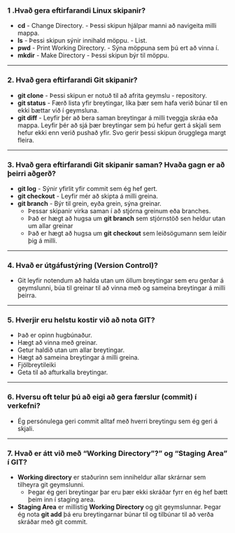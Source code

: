 ### 1 .Hvað gera eftirfarandi Linux skipanir?
* **cd** - Change Directory. - Þessi skipun hjálpar manni að navigeita milli mappa.
* **ls** - Þessi skipun sýnir innihald möppu. - List.
* **pwd** - Print Working Directory. - Sýna möppuna sem þú ert að vinna í.
* **mkdir** - Make Directory - Þessi skipun býr til möppu.

***

### 2. Hvað gera eftirfarandi Git skipanir?
* **git clone**  - Þessi skipun er notuð til að afrita geymslu - repository.
* **git status** - Færð lista yfir breytingar, líka þær sem hafa verið búnar til en
             ekki bættar við í geymsluna.
* **git diff**   - Leyfir þér að bera saman breytingar á milli tveggja skráa eða mappa.
               Leyfir þér að sjá þær breytingar sem þú hefur gert á skjali sem hefur
               ekki enn verið pushað yfir. Svo gerir þessi skipun örugglega margt fleira.     

***

### 3. Hvað gera eftirfarandi Git skipanir saman? Hvaða gagn er að þeirri aðgerð?
* **git log** - Sýnir yfirlit yfir commit sem ég hef gert.
* **git checkout** - Leyfir mér að skipta á milli greina.
* **git branch** - Býr til grein, eyða grein, sýna greinar.
    - Þessar skipanir virka saman í að stjórna greinum eða branches.
    - Það er hægt að hugsa um **git branch** sem stjórnstöð sen heldur utan um allar greinar
    - Það er hægt að hugsa um **git checkout** sem leiðsögumann sem leiðir þig á milli.

***

### 4. Hvað er útgáfustýring (Version Control)?
* Git leyfir notendum að halda utan um öllum breytingar sem eru gerðar á geymslunni, 
  búa til greinar til að vinna með og sameina breytingar á milli þeirra.

***

### 5. Hverjir eru helstu kostir við að nota GIT?
* Það er opinn hugbúnaður.
* Hægt að vinna með greinar.
* Getur haldið utan um allar breytingar.
* Hægt að sameina breytingar á milli greina.
* Fjölbreytileiki
* Geta til að afturkalla breytingar.

***

### 6. Hversu oft telur þú að eigi að gera færslur (commit) í verkefni?
* Ég persónulega geri commit alltaf með hverri breytingu sem ég geri á skjali.

***

### 7. Hvað er átt við með “Working Directory”?” og “Staging Area” í GIT?
* **Working directory** er staðurinn sem inniheldur allar skrárnar sem tilheyra git geymslunni.
    - Þegar ég geri breytingar þar eru þær ekki skráðar fyrr en ég hef bætt þeim inn í staging area.
* **Staging Area** er millistig **Working Directory** og git geymslunnar. Þegar ég nota **git add**
    þá eru breytingarnar búnar til og tilbúnar til að verða skráðar með git commit.
